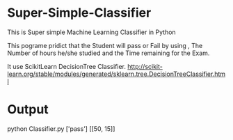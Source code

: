 # Super-Simple-Classifier
This is Super simple Machine Learning Classifier in Python

This pograme pridict that the Student will pass or Fail by using , The Number of hours he/she studied and the Time remaining for the Exam.

It use ScikitLearn DecisionTree Classifier.
http://scikit-learn.org/stable/modules/generated/sklearn.tree.DecisionTreeClassifier.html

# Output
python Classifier.py
['pass']
[[50, 15]]

